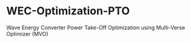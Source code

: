 # WEC-Optimization-PTO
Wave Energy Converter Power Take-Off Optimization using Multi-Verse Optimizer (MVO)
